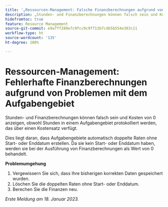 ```yaml
---
title: '„Ressourcen-Management: Falsche Finanzberechnungen aufgrund von Problemen mit dem Aufgabengebiet“'
description: „Stunden- und Finanzberechnungen können falsch sein und Kosten von 0 anzeigen, obwohl Stunden in einem Aufgabengebiet protokolliert werden, das über einen Kostensatz verfügt.“
hidefromtoc: true
feature: Resource Management
source-git-commit: e9a7ff289e7c9fcc9c9ff13b7c4b5b554e303c11
workflow-type: ht
source-wordcount: '135'
ht-degree: 100%

---
```



# Ressourcen-Management: Fehlerhafte Finanzberechnungen aufgrund von Problemen mit dem Aufgabengebiet

Stunden- und Finanzberechnungen können falsch sein und Kosten von 0 anzeigen, obwohl Stunden in einem Aufgabengebiet protokolliert werden, das über einen Kostensatz verfügt.

Dies liegt daran, dass Aufgabengebiete automatisch doppelte Raten ohne Start- oder Enddatum erstellen. Da sie kein Start- oder Enddatum haben, werden sie bei der Ausführung von Finanzberechnungen als Wert von 0 behandelt.

**Problemumgehung**

1. Vergewissern Sie sich, dass Ihre bisherigen korrekten Daten gespeichert wurden.
1. Löschen Sie die doppelten Raten ohne Start- oder Enddatum.
1. Berechen Sie die Finanzen neu.

_Erste Meldung am 18. Januar 2023._
